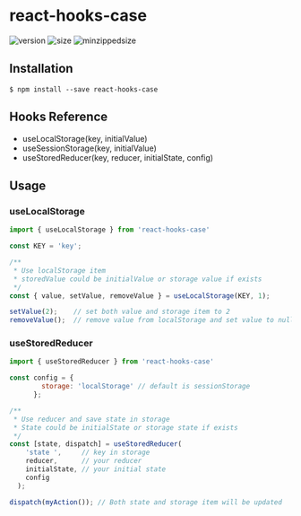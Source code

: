 # react-hooks-case
![version](https://img.shields.io/npm/v/react-hooks-case?style=flat-square)
![size](https://img.shields.io/bundlephobia/min/react-hooks-case?style=flat-square)
![minzippedsize](https://img.shields.io/bundlephobia/minzip/react-hooks-case?style=flat-square)

## Installation
`$ npm install --save react-hooks-case`

## Hooks Reference
- useLocalStorage(key, initialValue)
- useSessionStorage(key, initialValue)
- useStoredReducer(key, reducer, initialState, config)

## Usage
### useLocalStorage
```javascript
import { useLocalStorage } from 'react-hooks-case'

const KEY = 'key';

/**
 * Use localStorage item
 * storedValue could be initialValue or storage value if exists
 */
const { value, setValue, removeValue } = useLocalStorage(KEY, 1);

setValue(2);    // set both value and storage item to 2
removeValue();  // remove value from localStorage and set value to null
```

### useStoredReducer
```javascript
import { useStoredReducer } from 'react-hooks-case'

const config = {
        storage: 'localStorage' // default is sessionStorage
      };

/**
 * Use reducer and save state in storage
 * State could be initialState or storage state if exists
 */
const [state, dispatch] = useStoredReducer(
    'state ',     // key in storage
    reducer,      // your reducer
    initialState, // your initial state
    config
  );

dispatch(myAction()); // Both state and storage item will be updated
```